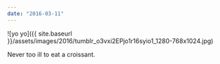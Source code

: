 ```yaml
---
date: "2016-03-11"
---
```


![yo yo]({{ site.baseurl }}/assets/images/2016/tumblr_o3vxi2EPjo1r16syio1_1280-768x1024.jpg)

Never too ill to eat a croissant.

